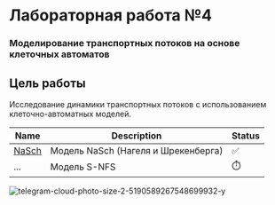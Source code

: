 #  Лабораторная работа №4  
### **Моделирование транспортных потоков на основе клеточных автоматов**  

##  Цель работы  
Исследование динамики транспортных потоков с использованием клеточно-автоматных моделей.  


| Name | Description | Status |
| ------------- | ------------- | ------------- |
| [NaSch](flow_traffic_model.ipynb) | Модель NaSch (Нагеля и Шрекенберга) | ✅ |
| ... | Модель S-NFS | ⏱️ |
![telegram-cloud-photo-size-2-5190589267548699932-y](https://github.com/user-attachments/assets/ccca8761-982f-4d78-b60f-b2d22b8725bb)


